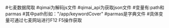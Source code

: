 #七麦数据爬取
#qimai为解码js文件
#qimai_api为获取json文件
#变量有:path和parmas
#其中path形如："/app/keywordCover"
#parmas是字典文件
#具体变量可通过七麦网站进行F12 F5操作获取

 

